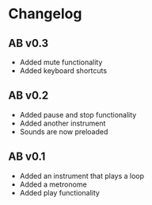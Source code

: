 # Changelog

## AB v0.3
* Added mute functionality
* Added keyboard shortcuts

## AB v0.2
* Added pause and stop functionality
* Added another instrument
* Sounds are now preloaded

## AB v0.1
* Added an instrument that plays a loop
* Added a metronome
* Added play functionality
